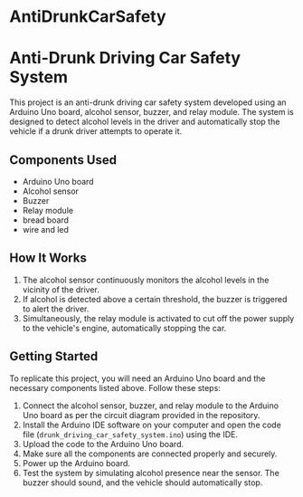 # AntiDrunkCarSafety
# Anti-Drunk Driving Car Safety System

This project is an anti-drunk driving car safety system developed using an Arduino Uno board, alcohol sensor, buzzer, and relay module. The system is designed to detect alcohol levels in the driver and automatically stop the vehicle if a drunk driver attempts to operate it.

## Components Used
- Arduino Uno board
- Alcohol sensor
- Buzzer
- Relay module
- bread board
- wire and led
## How It Works
1. The alcohol sensor continuously monitors the alcohol levels in the vicinity of the driver.
2. If alcohol is detected above a certain threshold, the buzzer is triggered to alert the driver.
3. Simultaneously, the relay module is activated to cut off the power supply to the vehicle's engine, automatically stopping the car.

## Getting Started
To replicate this project, you will need an Arduino Uno board and the necessary components listed above. Follow these steps:

1. Connect the alcohol sensor, buzzer, and relay module to the Arduino Uno board as per the circuit diagram provided in the repository.
2. Install the Arduino IDE software on your computer and open the code file (`drunk_driving_car_safety_system.ino`) using the IDE.
3. Upload the code to the Arduino Uno board.
4. Make sure all the components are connected properly and securely.
5. Power up the Arduino board.
6. Test the system by simulating alcohol presence near the sensor. The buzzer should sound, and the vehicle should automatically stop.



